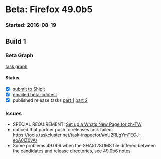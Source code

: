 # Beta: Firefox 49.0b5

### Started: 2016-08-19

## Build 1

### Beta Graph
[task graph](https://tools.taskcluster.net/task-group-inspector/#17Yj4-b7Sfu9vq8eBaa31A)


#### Status
- [x] [submit to Shipit](https://wiki.mozilla.org/Release:Release_Automation_on_Mercurial:Starting_a_Release#Submit_to_Ship_It)
- [x] [emailed beta-cdntest](../how-tos/relpro.md#1-email-drivers-re-release-live-on-test-channel)
- [x] published release tasks [part 1](../how-tos/relpro.md#3-publish-release) [part 2](../how-tos/relpro.md#4-post-release-step)

### Issues
- SPECIAL REQUIREMENT: [Set up a Whats New Page for zh-TW](https://bugzilla.mozilla.org/show_bug.cgi?id=1292637)
- noticed that partner push to releases task failed: https://tools.taskcluster.net/task-inspector/#nU2RLgYmTECJ-eoA0IZ0vA/
- Some problems 49.0b6 when the SHA512SUMS file differed between the candidates and release directories, see [49.0b6 notes](https://github.com/mozilla/releasewarrior/blob/master/releases/firefox-beta-49.0b6.md)



